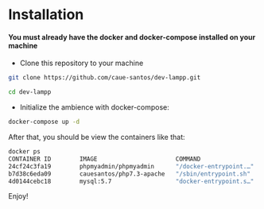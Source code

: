 # Installation
#### You must already have the docker and docker-compose installed on your machine
- Clone this repository to your machine
```bash
git clone https://github.com/caue-santos/dev-lampp.git
```
```bash
cd dev-lampp
```
- Initialize the ambience with docker-compose:
```bash 
docker-compose up -d
```
After that, you should be view the containers like that:
```bash
docker ps
CONTAINER ID        IMAGE                      COMMAND                  CREATED             STATUS              PORTS                               NAMES
24cf24c3fa19        phpmyadmin/phpmyadmin      "/docker-entrypoint.…"   54 seconds ago      Up 53 seconds       0.0.0.0:8080->80/tcp                dev-full_phpmyadmin_1
b7d38c6eda09        cauesantos/php7.3-apache   "/sbin/entrypoint.sh"    55 seconds ago      Up 54 seconds       0.0.0.0:80->80/tcp, 443/tcp         dev-full_php-apache_1
4d0144cebc18        mysql:5.7                  "docker-entrypoint.s…"   55 seconds ago      Up 54 seconds       0.0.0.0:3306->3306/tcp, 33060/tcp   dev-full_mysql_1
```

Enjoy!

